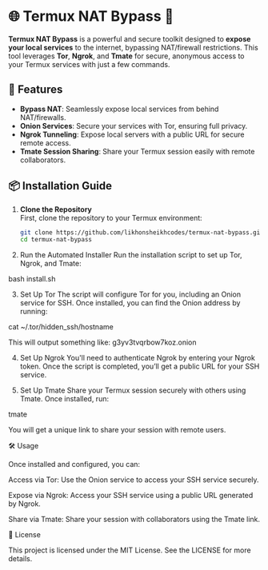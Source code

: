 # 🌐 **Termux NAT Bypass** 🚀

**Termux NAT Bypass** is a powerful and secure toolkit designed to **expose your local services** to the internet, bypassing NAT/firewall restrictions. This tool leverages **Tor**, **Ngrok**, and **Tmate** for secure, anonymous access to your Termux services with just a few commands.

## 🚀 Features

- **Bypass NAT**: Seamlessly expose local services from behind NAT/firewalls.
- **Onion Services**: Secure your services with Tor, ensuring full privacy.
- **Ngrok Tunneling**: Expose local servers with a public URL for secure remote access.
- **Tmate Session Sharing**: Share your Termux session easily with remote collaborators.

## 📦 Installation Guide

1. **Clone the Repository**  
   First, clone the repository to your Termux environment:

   ```bash
   git clone https://github.com/likhonsheikhcodes/termux-nat-bypass.git
   cd termux-nat-bypass

2. Run the Automated Installer
Run the installation script to set up Tor, Ngrok, and Tmate:

bash install.sh


3. Set Up Tor
The script will configure Tor for you, including an Onion service for SSH. Once installed, you can find the Onion address by running:

cat ~/.tor/hidden_ssh/hostname

This will output something like: g3yv3tvqrbow7koz.onion


4. Set Up Ngrok
You'll need to authenticate Ngrok by entering your Ngrok token. Once the script is completed, you’ll get a public URL for your SSH service.


5. Set Up Tmate
Share your Termux session securely with others using Tmate. Once installed, run:

tmate

You will get a unique link to share your session with remote users.



🛠️ Usage

Once installed and configured, you can:

Access via Tor: Use the Onion service to access your SSH service securely.

Expose via Ngrok: Access your SSH service using a public URL generated by Ngrok.

Share via Tmate: Share your session with collaborators using the Tmate link.


📜 License

This project is licensed under the MIT License. See the LICENSE for more details.
